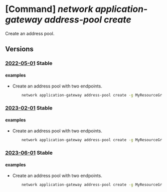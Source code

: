 # [Command] _network application-gateway address-pool create_

Create an address pool.

## Versions

### [2022-05-01](/Resources/mgmt-plane/L3N1YnNjcmlwdGlvbnMve30vcmVzb3VyY2Vncm91cHMve30vcHJvdmlkZXJzL21pY3Jvc29mdC5uZXR3b3JrL2FwcGxpY2F0aW9uZ2F0ZXdheXMve30=/2022-05-01.xml) **Stable**

<!-- mgmt-plane /subscriptions/{}/resourcegroups/{}/providers/microsoft.network/applicationgateways/{} 2022-05-01 properties.backendAddressPools[] -->

#### examples

- Create an address pool with two endpoints.
    ```bash
        network application-gateway address-pool create -g MyResourceGroup --gateway-name MyAppGateway -n MyAddressPool --servers 10.0.0.4 10.0.0.5
    ```

### [2023-02-01](/Resources/mgmt-plane/L3N1YnNjcmlwdGlvbnMve30vcmVzb3VyY2Vncm91cHMve30vcHJvdmlkZXJzL21pY3Jvc29mdC5uZXR3b3JrL2FwcGxpY2F0aW9uZ2F0ZXdheXMve30=/2023-02-01.xml) **Stable**

<!-- mgmt-plane /subscriptions/{}/resourcegroups/{}/providers/microsoft.network/applicationgateways/{} 2023-02-01 properties.backendAddressPools[] -->

#### examples

- Create an address pool with two endpoints.
    ```bash
        network application-gateway address-pool create -g MyResourceGroup --gateway-name MyAppGateway -n MyAddressPool --servers 10.0.0.4 10.0.0.5
    ```

### [2023-06-01](/Resources/mgmt-plane/L3N1YnNjcmlwdGlvbnMve30vcmVzb3VyY2Vncm91cHMve30vcHJvdmlkZXJzL21pY3Jvc29mdC5uZXR3b3JrL2FwcGxpY2F0aW9uZ2F0ZXdheXMve30=/2023-06-01.xml) **Stable**

<!-- mgmt-plane /subscriptions/{}/resourcegroups/{}/providers/microsoft.network/applicationgateways/{} 2023-06-01 properties.backendAddressPools[] -->

#### examples

- Create an address pool with two endpoints.
    ```bash
        network application-gateway address-pool create -g MyResourceGroup --gateway-name MyAppGateway -n MyAddressPool --servers 10.0.0.4 10.0.0.5
    ```
